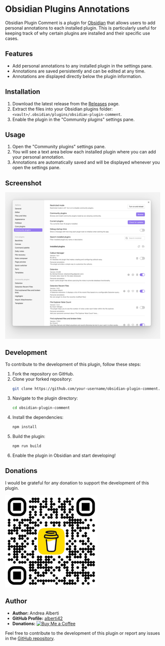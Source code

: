 # Obsidian Plugins Annotations

Obsidian Plugin Comment is a plugin for [Obsidian](https://obsidian.md) that allows users to add personal annotations to each installed plugin. This is particularly useful for keeping track of why certain plugins are installed and their specific use cases.

## Features

- Add personal annotations to any installed plugin in the settings pane.
- Annotations are saved persistently and can be edited at any time.
- Annotations are displayed directly below the plugin information.

## Installation

1. Download the latest release from the [Releases](https://github.com/alberti42/obsidian-plugin-comment/releases) page.
2. Extract the files into your Obsidian plugins folder: `<vault>/.obsidian/plugins/obsidian-plugin-comment`.
3. Enable the plugin in the "Community plugins" settings pane.

## Usage

1. Open the "Community plugins" settings pane.
2. You will see a text area below each installed plugin where you can add your personal annotation.
3. Annotations are automatically saved and will be displayed whenever you open the settings pane.

## Screenshot

![Screenshot of the setting pane showing installed plugins with annotations by the user](docs/images/screenshot.jpg)

## Development

To contribute to the development of this plugin, follow these steps:

1. Fork the repository on GitHub.
2. Clone your forked repository:
   ```sh
   git clone https://github.com/your-username/obsidian-plugin-comment.git
   ```
3. Navigate to the plugin directory:
   ```sh
   cd obsidian-plugin-comment
   ```
4. Install the dependencies:
   ```sh
   npm install
   ```
5. Build the plugin:
   ```sh
   npm run build
   ```
6. Enable the plugin in Obsidian and start developing!

## Donations
I would be grateful for any donation to support the development of this plugin.

[<img src="docs/images/buy_me_coffee.png" width=300 alt="Buy Me a Coffee QR Code"/>](https://buymeacoffee.com/alberti)

## Author
- **Author:** Andrea Alberti
- **GitHub Profile:** [alberti42](https://github.com/alberti42)
- **Donations:** [![Buy Me a Coffee](https://img.shields.io/badge/Donate-Buy%20Me%20a%20Coffee-orange)](https://buymeacoffee.com/alberti)

Feel free to contribute to the development of this plugin or report any issues in the [GitHub repository](https://github.com/alberti42/obsidian-plugin-comment/issues).
